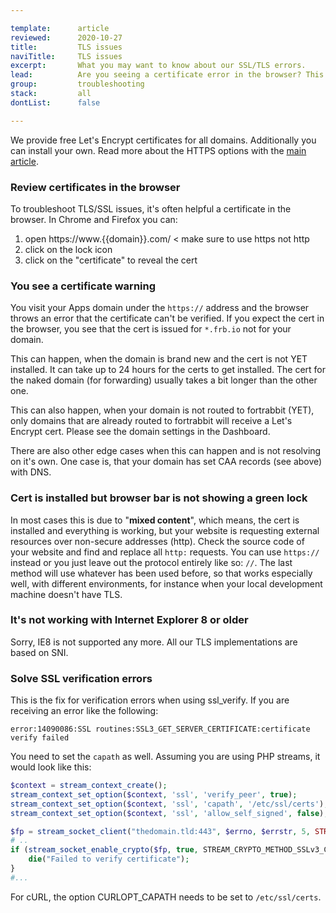 ```yaml
---

template:      article
reviewed:      2020-10-27
title:         TLS issues
naviTitle:     TLS issues
excerpt:       What you may want to know about our SSL/TLS errors.
lead:          Are you seeing a certificate error in the browser? This article aims to help developers troubleshooting such errors.
group:         troubleshooting
stack:         all
dontList:      false

---
```



We provide free Let's Encrypt certificates for all domains. Additionally you can install your own. Read more about the HTTPS options with the [main article](/https).


### Review certificates in the browser

To troubleshoot TLS/SSL issues, it's often helpful a certificate in the browser. In Chrome and Firefox you can:

1. open https://www.{{domain}}.com/ < make sure to use https not http
2. click on the lock icon 
3. click on the "certificate" to reveal the cert


### You see a certificate warning 

You visit your Apps domain under the `https://` address and the browser throws an error that the certificate can't be verified. If you expect the cert in the browser, you see that the cert is issued for `*.frb.io` not for your domain. 

This can happen, when the domain is brand new and the cert is not YET installed. It can take up to 24 hours for the certs to get installed. The cert for the naked domain (for forwarding) usually takes a bit longer than the other one.

This can also happen, when your domain is not routed to fortrabbit (YET), only domains that are already routed to fortrabbit will receive a Let's Encrypt cert. Please see the domain settings in the Dashboard. 

There are also other edge cases when this can happen and is not resolving on it's own. One case is, that your domain has set CAA records (see above) with DNS. 


### Cert is installed but browser bar is not showing a green lock

In most cases this is due to "**mixed content**", which means, the cert is installed and everything is working, but your website is requesting external resources over non-secure addresses (http). Check the source code of your website and find and replace all `http:` requests. You can use `https://` instead or you just leave out the protocol entirely like so: `//`. The last method will use whatever has been used before, so that works especially well, with different environments, for instance when your local development machine doesn't have TLS.


### It's not working with Internet Explorer 8 or older

Sorry, IE8 is not supported any more. All our TLS implementations are based on SNI.


### Solve SSL verification errors

This is the fix for verification errors when using ssl_verify. If you are receiving an error like the following:

```
error:14090086:SSL routines:SSL3_GET_SERVER_CERTIFICATE:certificate verify failed
```
You need to set the `capath` as well. Assuming you are using PHP streams, it would look like this:
```php
$context = stream_context_create();
stream_context_set_option($context, 'ssl', 'verify_peer', true);
stream_context_set_option($context, 'ssl', 'capath', '/etc/ssl/certs'); # <<< that's the one
stream_context_set_option($context, 'ssl', 'allow_self_signed', false);

$fp = stream_socket_client("thedomain.tld:443", $errno, $errstr, 5, STREAM_CLIENT_CONNECT, $context);
# ..
if (stream_socket_enable_crypto($fp, true, STREAM_CRYPTO_METHOD_SSLv3_CLIENT) === false) {
    die("Failed to verify certificate");
}
#...
```

For cURL, the option CURLOPT_CAPATH needs to be set to `/etc/ssl/certs`.